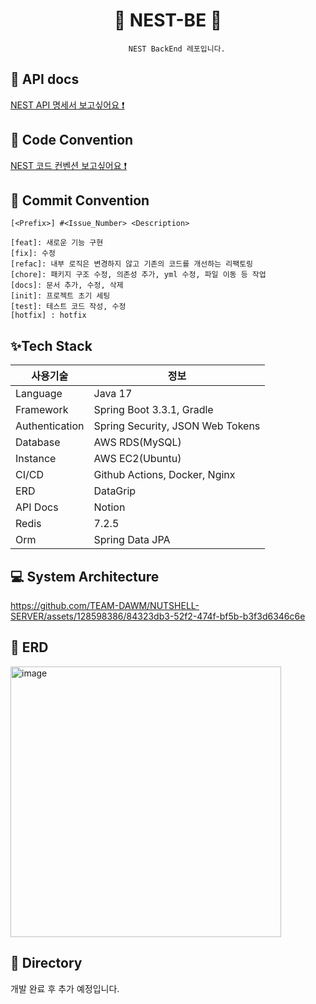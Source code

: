 <div align="center">

# 🌰 NEST-BE 🌰

```
    NEST BackEnd 레포입니다.

```

</div>

## 🍑 API docs

[NEST API 명세서 보고싶어요 ❗](https://saa-study.notion.site/NEST-API-374ac9afc6a041d1bc030242da3cc321?pvs=4)

## 🍋 Code Convention

[NEST 코드 컨벤션 보고싶어요 ❗](https://www.notion.so/Spring-Code-Convention-0cfa9fdc0083460d868c15bb4ebe3df5?pvs=21)

## 💌 Commit Convention

```
[<Prefix>] #<Issue_Number> <Description>

```

```
[feat]: 새로운 기능 구현
[fix]: 수정
[refac]: 내부 로직은 변경하지 않고 기존의 코드를 개선하는 리팩토링
[chore]: 패키지 구조 수정, 의존성 추가, yml 수정, 파일 이동 등 작업
[docs]: 문서 추가, 수정, 삭제
[init]: 프로젝트 초기 세팅
[test]: 테스트 코드 작성, 수정
[hotfix] : hotfix

```

## ✨Tech Stack

| 사용기술 | 정보 |
| --- | --- |
| Language | Java 17 |
| Framework | Spring Boot 3.3.1, Gradle |
| Authentication | Spring Security, JSON Web Tokens |
| Database | AWS RDS(MySQL) |
| Instance | AWS EC2(Ubuntu) |
| CI/CD | Github Actions, Docker, Nginx |
| ERD | DataGrip |
| API Docs | Notion |
| Redis | 7.2.5 |
| Orm | Spring Data JPA |

## 💻 System Architecture

https://github.com/TEAM-DAWM/NUTSHELL-SERVER/assets/128598386/84323db3-52f2-474f-bf5b-b3f3d6346c6e

## 🌱 ERD

<img width="433" alt="image" src="https://github.com/user-attachments/assets/867f6ae3-20a3-413a-b4f4-05eb62656b97">

## 📂 Directory

개발 완료 후 추가 예정입니다.
